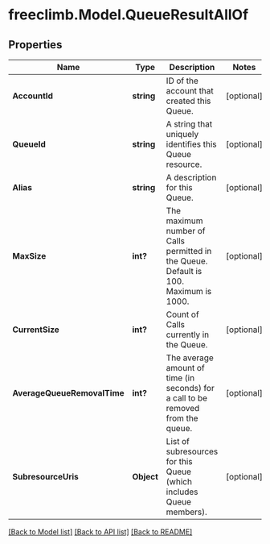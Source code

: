 # freeclimb.Model.QueueResultAllOf

## Properties

Name | Type | Description | Notes
------------ | ------------- | ------------- | -------------
**AccountId** | **string** | ID of the account that created this Queue. | [optional] 
**QueueId** | **string** | A string that uniquely identifies this Queue resource. | [optional] 
**Alias** | **string** | A description for this Queue. | [optional] 
**MaxSize** | **int?** | The maximum number of Calls permitted in the Queue. Default is 100. Maximum is 1000. | [optional] 
**CurrentSize** | **int?** | Count of Calls currently in the Queue. | [optional] 
**AverageQueueRemovalTime** | **int?** | The average amount of time (in seconds) for a call to be removed from the queue. | [optional] 
**SubresourceUris** | **Object** | List of subresources for this Queue (which includes Queue members). | [optional] 

[[Back to Model list]](../README.md#documentation-for-models) [[Back to API list]](../README.md#documentation-for-api-endpoints) [[Back to README]](../README.md)

